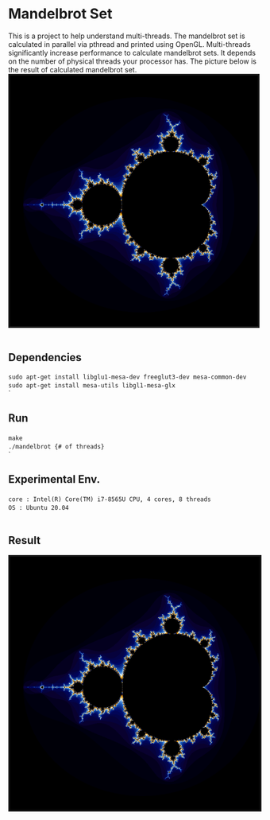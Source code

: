 # Mandelbrot Set
This is a project to help understand multi-threads. The mandelbrot set is calculated in parallel via pthread and printed using OpenGL. Multi-threads significantly increase performance to calculate mandelbrot sets. It depends on the number of physical threads your processor has. The picture below is the result of calculated mandelbrot set.
<br><img src="img_src/screenShot.png" width="500px" border="3px" align="center" > </img><br><br>

Dependencies
--------------------------------------
```sudo apt-get install libglu1-mesa-dev freeglut3-dev mesa-common-dev```<br>
```sudo apt-get install mesa-utils libgl1-mesa-glx```
<br>`<br>

Run
--------------------------------------
```make```<br>
```./mandelbrot {# of threads}```<br>`<br>

Experimental Env.
--------------------------------------
```core : Intel(R) Core(TM) i7-8565U CPU, 4 cores, 8 threads```<br>
```OS : Ubuntu 20.04```<br><br>


Result
--------------------------------------

<img src="img_src/screenShot.png" border="3px" align="center" > </img><br><br><br><br>









 

 

 

 

 

 

 

 

 

 

 

 

 

 

 

 

 

 

 

 

 

 

 

 

 

 

 

 

 
